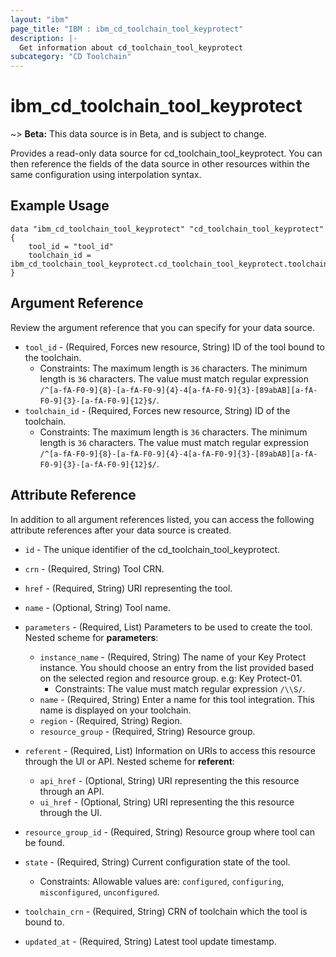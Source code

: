 ```yaml
---
layout: "ibm"
page_title: "IBM : ibm_cd_toolchain_tool_keyprotect"
description: |-
  Get information about cd_toolchain_tool_keyprotect
subcategory: "CD Toolchain"
---
```


# ibm_cd_toolchain_tool_keyprotect

~> **Beta:** This data source is in Beta, and is subject to change.

Provides a read-only data source for cd_toolchain_tool_keyprotect. You can then reference the fields of the data source in other resources within the same configuration using interpolation syntax.

## Example Usage

```hcl
data "ibm_cd_toolchain_tool_keyprotect" "cd_toolchain_tool_keyprotect" {
	tool_id = "tool_id"
	toolchain_id = ibm_cd_toolchain_tool_keyprotect.cd_toolchain_tool_keyprotect.toolchain_id
}
```

## Argument Reference

Review the argument reference that you can specify for your data source.

* `tool_id` - (Required, Forces new resource, String) ID of the tool bound to the toolchain.
  * Constraints: The maximum length is `36` characters. The minimum length is `36` characters. The value must match regular expression `/^[a-fA-F0-9]{8}-[a-fA-F0-9]{4}-4[a-fA-F0-9]{3}-[89abAB][a-fA-F0-9]{3}-[a-fA-F0-9]{12}$/`.
* `toolchain_id` - (Required, Forces new resource, String) ID of the toolchain.
  * Constraints: The maximum length is `36` characters. The minimum length is `36` characters. The value must match regular expression `/^[a-fA-F0-9]{8}-[a-fA-F0-9]{4}-4[a-fA-F0-9]{3}-[89abAB][a-fA-F0-9]{3}-[a-fA-F0-9]{12}$/`.

## Attribute Reference

In addition to all argument references listed, you can access the following attribute references after your data source is created.

* `id` - The unique identifier of the cd_toolchain_tool_keyprotect.
* `crn` - (Required, String) Tool CRN.


* `href` - (Required, String) URI representing the tool.

* `name` - (Optional, String) Tool name.

* `parameters` - (Required, List) Parameters to be used to create the tool.
Nested scheme for **parameters**:
	* `instance_name` - (Required, String) The name of your Key Protect instance. You should choose an entry from the list provided based on the selected region and resource group. e.g: Key Protect-01.
	  * Constraints: The value must match regular expression `/\\S/`.
	* `name` - (Required, String) Enter a name for this tool integration. This name is displayed on your toolchain.
	* `region` - (Required, String) Region.
	* `resource_group` - (Required, String) Resource group.

* `referent` - (Required, List) Information on URIs to access this resource through the UI or API.
Nested scheme for **referent**:
	* `api_href` - (Optional, String) URI representing the this resource through an API.
	* `ui_href` - (Optional, String) URI representing the this resource through the UI.

* `resource_group_id` - (Required, String) Resource group where tool can be found.

* `state` - (Required, String) Current configuration state of the tool.
  * Constraints: Allowable values are: `configured`, `configuring`, `misconfigured`, `unconfigured`.

* `toolchain_crn` - (Required, String) CRN of toolchain which the tool is bound to.

* `updated_at` - (Required, String) Latest tool update timestamp.

